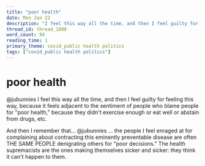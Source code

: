 ```yaml
---
title: "poor health"
date: Mon Jan 22
description: "I feel this way all the time, and then I feel guilty for feeling this way, because it feels adjacent to the sentiment of people who blame people for 'poor..."
thread_id: thread_1098
word_count: 94
reading_time: 1
primary_theme: covid_public health politics
tags: ["covid_public health politics"]
---
```


# poor health

@jubunnies I feel this way all the time, and then I feel guilty for feeling this way, because it feels adjacent to the sentiment of people who blame people for "poor health," because they didn't exercise enough or eat well or abstain from drugs, etc.

And then I remember that... @jubunnies ... the people I feel enraged at for complaining about contracting this eminently preventable disease are often THE SAME PEOPLE denigrating others for "poor decisions." The health supremacists are the ones making themselves sicker and sicker: they think it can't happen to them.